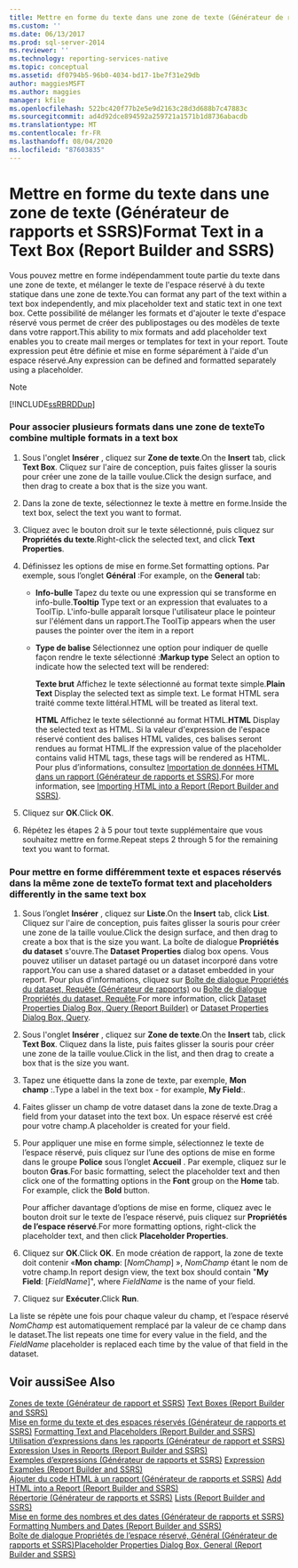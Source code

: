 ```yaml
---
title: Mettre en forme du texte dans une zone de texte (Générateur de rapports et SSRS) | Microsoft Docs
ms.custom: ''
ms.date: 06/13/2017
ms.prod: sql-server-2014
ms.reviewer: ''
ms.technology: reporting-services-native
ms.topic: conceptual
ms.assetid: df0794b5-96b0-4034-bd17-1be7f31e29db
author: maggiesMSFT
ms.author: maggies
manager: kfile
ms.openlocfilehash: 522bc420f77b2e5e9d2163c28d3d688b7c47883c
ms.sourcegitcommit: ad4d92dce894592a259721a1571b1d8736abacdb
ms.translationtype: MT
ms.contentlocale: fr-FR
ms.lasthandoff: 08/04/2020
ms.locfileid: "87603835"
---
```

# <a name="format-text-in-a-text-box-report-builder-and-ssrs"></a><span data-ttu-id="50dd7-102">Mettre en forme du texte dans une zone de texte (Générateur de rapports et SSRS)</span><span class="sxs-lookup"><span data-stu-id="50dd7-102">Format Text in a Text Box (Report Builder and SSRS)</span></span>
  <span data-ttu-id="50dd7-103">Vous pouvez mettre en forme indépendamment toute partie du texte dans une zone de texte, et mélanger le texte de l'espace réservé à du texte statique dans une zone de texte.</span><span class="sxs-lookup"><span data-stu-id="50dd7-103">You can format any part of the text within a text box independently, and mix placeholder text and static text in one text box.</span></span> <span data-ttu-id="50dd7-104">Cette possibilité de mélanger les formats et d'ajouter le texte d'espace réservé vous permet de créer des publipostages ou des modèles de texte dans votre rapport.</span><span class="sxs-lookup"><span data-stu-id="50dd7-104">This ability to mix formats and add placeholder text enables you to create mail merges or templates for text in your report.</span></span> <span data-ttu-id="50dd7-105">Toute expression peut être définie et mise en forme séparément à l'aide d'un espace réservé.</span><span class="sxs-lookup"><span data-stu-id="50dd7-105">Any expression can be defined and formatted separately using a placeholder.</span></span>  
  
> [!NOTE]  
>  [!INCLUDE[ssRBRDDup](../../includes/ssrbrddup-md.md)]  
  
### <a name="to-combine-multiple-formats-in-a-text-box"></a><span data-ttu-id="50dd7-106">Pour associer plusieurs formats dans une zone de texte</span><span class="sxs-lookup"><span data-stu-id="50dd7-106">To combine multiple formats in a text box</span></span>  
  
1.  <span data-ttu-id="50dd7-107">Sous l'onglet **Insérer** , cliquez sur **Zone de texte**.</span><span class="sxs-lookup"><span data-stu-id="50dd7-107">On the **Insert** tab, click **Text Box**.</span></span> <span data-ttu-id="50dd7-108">Cliquez sur l'aire de conception, puis faites glisser la souris pour créer une zone de la taille voulue.</span><span class="sxs-lookup"><span data-stu-id="50dd7-108">Click the design surface, and then drag to create a box that is the size you want.</span></span>  
  
2.  <span data-ttu-id="50dd7-109">Dans la zone de texte, sélectionnez le texte à mettre en forme.</span><span class="sxs-lookup"><span data-stu-id="50dd7-109">Inside the text box, select the text you want to format.</span></span>  
  
3.  <span data-ttu-id="50dd7-110">Cliquez avec le bouton droit sur le texte sélectionné, puis cliquez sur **Propriétés du texte**.</span><span class="sxs-lookup"><span data-stu-id="50dd7-110">Right-click the selected text, and click **Text Properties**.</span></span>  
  
4.  <span data-ttu-id="50dd7-111">Définissez les options de mise en forme.</span><span class="sxs-lookup"><span data-stu-id="50dd7-111">Set formatting options.</span></span> <span data-ttu-id="50dd7-112">Par exemple, sous l’onglet **Général** :</span><span class="sxs-lookup"><span data-stu-id="50dd7-112">For example, on the **General** tab:</span></span>  
  
    -   <span data-ttu-id="50dd7-113">**Info-bulle** Tapez du texte ou une expression qui se transforme en info-bulle.</span><span class="sxs-lookup"><span data-stu-id="50dd7-113">**Tooltip** Type text or an expression that evaluates to a ToolTip.</span></span> <span data-ttu-id="50dd7-114">L'info-bulle apparaît lorsque l'utilisateur place le pointeur sur l'élément dans un rapport.</span><span class="sxs-lookup"><span data-stu-id="50dd7-114">The ToolTip appears when the user pauses the pointer over the item in a report</span></span>  
  
    -   <span data-ttu-id="50dd7-115">**Type de balise** Sélectionnez une option pour indiquer de quelle façon rendre le texte sélectionné :</span><span class="sxs-lookup"><span data-stu-id="50dd7-115">**Markup type** Select an option to indicate how the selected text will be rendered:</span></span>  
  
         <span data-ttu-id="50dd7-116">**Texte brut** Affichez le texte sélectionné au format texte simple.</span><span class="sxs-lookup"><span data-stu-id="50dd7-116">**Plain Text** Display the selected text as simple text.</span></span> <span data-ttu-id="50dd7-117">Le format HTML sera traité comme texte littéral.</span><span class="sxs-lookup"><span data-stu-id="50dd7-117">HTML will be treated as literal text.</span></span>  
  
         <span data-ttu-id="50dd7-118">**HTML**  Affichez le texte sélectionné au format HTML.</span><span class="sxs-lookup"><span data-stu-id="50dd7-118">**HTML**  Display the selected text as HTML.</span></span> <span data-ttu-id="50dd7-119">Si la valeur d'expression de l'espace réservé contient des balises HTML valides, ces balises seront rendues au format HTML.</span><span class="sxs-lookup"><span data-stu-id="50dd7-119">If the expression value of the placeholder contains valid HTML tags, these tags will be rendered as HTML.</span></span> <span data-ttu-id="50dd7-120">Pour plus d’informations, consultez [Importation de données HTML dans un rapport &#40;Générateur de rapports et SSRS&#41;](importing-html-into-a-report-report-builder-and-ssrs.md).</span><span class="sxs-lookup"><span data-stu-id="50dd7-120">For more information, see [Importing HTML into a Report &#40;Report Builder and SSRS&#41;](importing-html-into-a-report-report-builder-and-ssrs.md).</span></span>  
  
5.  <span data-ttu-id="50dd7-121">Cliquez sur **OK**.</span><span class="sxs-lookup"><span data-stu-id="50dd7-121">Click **OK**.</span></span>  
  
6.  <span data-ttu-id="50dd7-122">Répétez les étapes 2 à 5 pour tout texte supplémentaire que vous souhaitez mettre en forme.</span><span class="sxs-lookup"><span data-stu-id="50dd7-122">Repeat steps 2 through 5 for the remaining text you want to format.</span></span>  
  
### <a name="to-format-text-and-placeholders-differently-in-the-same-text-box"></a><span data-ttu-id="50dd7-123">Pour mettre en forme différemment texte et espaces réservés dans la même zone de texte</span><span class="sxs-lookup"><span data-stu-id="50dd7-123">To format text and placeholders differently in the same text box</span></span>  
  
1.  <span data-ttu-id="50dd7-124">Sous l’onglet **Insérer** , cliquez sur **Liste**.</span><span class="sxs-lookup"><span data-stu-id="50dd7-124">On the **Insert** tab, click **List**.</span></span> <span data-ttu-id="50dd7-125">Cliquez sur l'aire de conception, puis faites glisser la souris pour créer une zone de la taille voulue.</span><span class="sxs-lookup"><span data-stu-id="50dd7-125">Click the design surface, and then drag to create a box that is the size you want.</span></span> <span data-ttu-id="50dd7-126">La boîte de dialogue **Propriétés du dataset** s'ouvre.</span><span class="sxs-lookup"><span data-stu-id="50dd7-126">The **Dataset Properties** dialog box opens.</span></span> <span data-ttu-id="50dd7-127">Vous pouvez utiliser un dataset partagé ou un dataset incorporé dans votre rapport.</span><span class="sxs-lookup"><span data-stu-id="50dd7-127">You can use a shared dataset or a dataset embedded in your report.</span></span> <span data-ttu-id="50dd7-128">Pour plus d’informations, cliquez sur [Boîte de dialogue Propriétés du dataset, Requête &#40;Générateur de rapports&#41;](../report-data/dataset-properties-dialog-box-query-report-builder.md) ou [Boîte de dialogue Propriétés du dataset, Requête](../dataset-properties-dialog-box-query.md).</span><span class="sxs-lookup"><span data-stu-id="50dd7-128">For more information, click [Dataset Properties Dialog Box, Query &#40;Report Builder&#41;](../report-data/dataset-properties-dialog-box-query-report-builder.md) or [Dataset Properties Dialog Box, Query](../dataset-properties-dialog-box-query.md).</span></span>  
  
2.  <span data-ttu-id="50dd7-129">Sous l'onglet **Insérer** , cliquez sur **Zone de texte**.</span><span class="sxs-lookup"><span data-stu-id="50dd7-129">On the **Insert** tab, click **Text Box**.</span></span> <span data-ttu-id="50dd7-130">Cliquez dans la liste, puis faites glisser la souris pour créer une zone de la taille voulue.</span><span class="sxs-lookup"><span data-stu-id="50dd7-130">Click in the list, and then drag to create a box that is the size you want.</span></span>  
  
3.  <span data-ttu-id="50dd7-131">Tapez une étiquette dans la zone de texte, par exemple, **Mon champ** :.</span><span class="sxs-lookup"><span data-stu-id="50dd7-131">Type a label in the text box - for example, **My Field**:.</span></span>  
  
4.  <span data-ttu-id="50dd7-132">Faites glisser un champ de votre dataset dans la zone de texte.</span><span class="sxs-lookup"><span data-stu-id="50dd7-132">Drag a field from your dataset into the text box.</span></span> <span data-ttu-id="50dd7-133">Un espace réservé est créé pour votre champ.</span><span class="sxs-lookup"><span data-stu-id="50dd7-133">A placeholder is created for your field.</span></span>  
  
5.  <span data-ttu-id="50dd7-134">Pour appliquer une mise en forme simple, sélectionnez le texte de l’espace réservé, puis cliquez sur l’une des options de mise en forme dans le groupe **Police** sous l’onglet **Accueil** . Par exemple, cliquez sur le bouton **Gras**.</span><span class="sxs-lookup"><span data-stu-id="50dd7-134">For basic formatting, select the placeholder text and then click one of the formatting options in the **Font** group on the **Home** tab. For example, click the **Bold** button.</span></span>  
  
     <span data-ttu-id="50dd7-135">Pour afficher davantage d’options de mise en forme, cliquez avec le bouton droit sur le texte de l’espace réservé, puis cliquez sur **Propriétés de l’espace réservé**.</span><span class="sxs-lookup"><span data-stu-id="50dd7-135">For more formatting options, right-click the placeholder text, and then click **Placeholder Properties**.</span></span>  
  
6.  <span data-ttu-id="50dd7-136">Cliquez sur **OK**.</span><span class="sxs-lookup"><span data-stu-id="50dd7-136">Click **OK**.</span></span> <span data-ttu-id="50dd7-137">En mode création de rapport, la zone de texte doit contenir «**Mon champ**: [*NomChamp*] », *NomChamp* étant le nom de votre champ.</span><span class="sxs-lookup"><span data-stu-id="50dd7-137">In report design view, the text box should contain "**My Field**: [*FieldName*]", where *FieldName* is the name of your field.</span></span>  
  
7.  <span data-ttu-id="50dd7-138">Cliquez sur **Exécuter**.</span><span class="sxs-lookup"><span data-stu-id="50dd7-138">Click **Run**.</span></span>  
  
 <span data-ttu-id="50dd7-139">La liste se répète une fois pour chaque valeur du champ, et l’espace réservé *NomChamp* est automatiquement remplacé par la valeur de ce champ dans le dataset.</span><span class="sxs-lookup"><span data-stu-id="50dd7-139">The list repeats one time for every value in the field, and the *FieldName* placeholder is replaced each time by the value of that field in the dataset.</span></span>  
  
## <a name="see-also"></a><span data-ttu-id="50dd7-140">Voir aussi</span><span class="sxs-lookup"><span data-stu-id="50dd7-140">See Also</span></span>  
 <span data-ttu-id="50dd7-141">[Zones de texte &#40;Générateur de rapport et SSRS&#41;](text-boxes-report-builder-and-ssrs.md) </span><span class="sxs-lookup"><span data-stu-id="50dd7-141">[Text Boxes &#40;Report Builder and SSRS&#41;](text-boxes-report-builder-and-ssrs.md) </span></span>  
 <span data-ttu-id="50dd7-142">[Mise en forme du texte et des espaces réservés &#40;Générateur de rapports et SSRS&#41;](formatting-text-and-placeholders-report-builder-and-ssrs.md) </span><span class="sxs-lookup"><span data-stu-id="50dd7-142">[Formatting Text and Placeholders &#40;Report Builder and SSRS&#41;](formatting-text-and-placeholders-report-builder-and-ssrs.md) </span></span>  
 <span data-ttu-id="50dd7-143">[Utilisation d’expressions dans les rapports &#40;Générateur de rapport et SSRS&#41;](expression-uses-in-reports-report-builder-and-ssrs.md) </span><span class="sxs-lookup"><span data-stu-id="50dd7-143">[Expression Uses in Reports &#40;Report Builder and SSRS&#41;](expression-uses-in-reports-report-builder-and-ssrs.md) </span></span>  
 <span data-ttu-id="50dd7-144">[Exemples d’expressions &#40;Générateur de rapports et SSRS&#41;](expression-examples-report-builder-and-ssrs.md) </span><span class="sxs-lookup"><span data-stu-id="50dd7-144">[Expression Examples &#40;Report Builder and SSRS&#41;](expression-examples-report-builder-and-ssrs.md) </span></span>  
 <span data-ttu-id="50dd7-145">[Ajouter du code HTML à un rapport &#40;Générateur de rapports et SSRS&#41;](add-html-into-a-report-report-builder-and-ssrs.md) </span><span class="sxs-lookup"><span data-stu-id="50dd7-145">[Add HTML into a Report &#40;Report Builder and SSRS&#41;](add-html-into-a-report-report-builder-and-ssrs.md) </span></span>  
 <span data-ttu-id="50dd7-146">[Répertorie &#40;Générateur de rapports et SSRS&#41;](tables-matrices-and-lists-report-builder-and-ssrs.md) </span><span class="sxs-lookup"><span data-stu-id="50dd7-146">[Lists &#40;Report Builder and SSRS&#41;](tables-matrices-and-lists-report-builder-and-ssrs.md) </span></span>  
 <span data-ttu-id="50dd7-147">[Mise en forme des nombres et des dates &#40;Générateur de rapports et SSRS&#41;](formatting-numbers-and-dates-report-builder-and-ssrs.md) </span><span class="sxs-lookup"><span data-stu-id="50dd7-147">[Formatting Numbers and Dates &#40;Report Builder and SSRS&#41;](formatting-numbers-and-dates-report-builder-and-ssrs.md) </span></span>  
 [<span data-ttu-id="50dd7-148">Boîte de dialogue Propriétés de l’espace réservé, Général &#40;Générateur de rapports et SSRS&#41;</span><span class="sxs-lookup"><span data-stu-id="50dd7-148">Placeholder Properties Dialog Box, General &#40;Report Builder and SSRS&#41;</span></span>](../placeholder-properties-dialog-box-general-report-builder-and-ssrs.md)  
  
  
